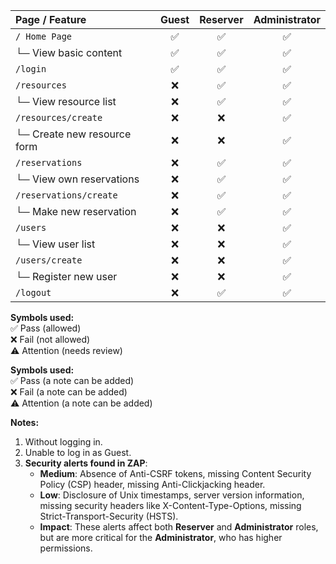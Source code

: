 | **Page / Feature**                    | **Guest** | **Reserver** | **Administrator** |
|:-------------------------------------|:---------:|:------------:|:-----------------:|
| `/ Home Page`                      | ✅        | ✅           | ✅                |
| └─ View basic content                | ✅        | ✅           | ✅                |
| `/login`                             | ✅        | ✅           | ✅                |
| `/resources`                         | ❌        | ✅           | ✅                |
| └─ View resource list                | ❌        | ✅           | ✅                |
| `/resources/create`                 | ❌        | ❌           | ✅                |
| └─ Create new resource form          | ❌        | ❌           | ✅                |
| `/reservations`                      | ❌        | ✅           | ✅                |
| └─ View own reservations             | ❌        | ✅           | ✅                |
| `/reservations/create`              | ❌        | ✅           | ✅                |
| └─ Make new reservation              | ❌        | ✅           | ✅                |
| `/users`                             | ❌        | ❌           | ✅                |
| └─ View user list                    | ❌        | ❌           | ✅                |
| `/users/create`                      | ❌        | ❌           | ✅                |
| └─ Register new user                 | ❌        | ❌           | ✅                |
| `/logout`                            | ❌        | ✅           | ✅                |

**Symbols used:**  
✅ Pass (allowed)  
❌ Fail (not allowed)  
⚠️ Attention (needs review)


**Symbols used:**  
✅ Pass (a note can be added)  
❌ Fail (a note can be added)  
⚠️ Attention (a note can be added)

**Notes:**  
1. Without logging in.
2. Unable to log in as Guest.
3. **Security alerts found in ZAP**:
   - **Medium**: Absence of Anti-CSRF tokens, missing Content Security Policy (CSP) header, missing Anti-Clickjacking header.
   - **Low**: Disclosure of Unix timestamps, server version information, missing security headers like X-Content-Type-Options, missing Strict-Transport-Security (HSTS).
   - **Impact**: These alerts affect both **Reserver** and **Administrator** roles, but are more critical for the **Administrator**, who has higher permissions.
